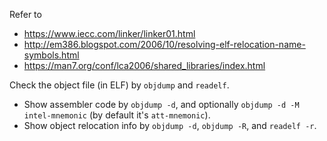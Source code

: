 Refer to

* https://www.iecc.com/linker/linker01.html
* http://em386.blogspot.com/2006/10/resolving-elf-relocation-name-symbols.html
* https://man7.org/conf/lca2006/shared_libraries/index.html

Check the object file (in ELF) by `objdump` and `readelf`.

* Show assembler code by `objdump -d`, and optionally `objdump -d -M intel-mnemonic` (by default it's `att-mnemonic`).
* Show object relocation info by `objdump -d`, `objdump -R`, and `readelf -r`.
